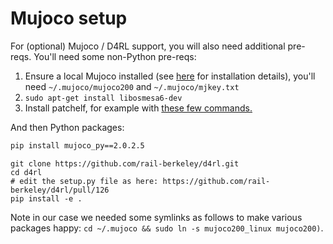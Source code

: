 # Mujoco setup


For (optional) Mujoco / D4RL support, you will also need additional pre-reqs. You'll need some non-Python pre-reqs:

1. Ensure a local Mujoco installed (see
[here](https://github.com/openai/mujoco-py#install-mujoco) for installation details), you'll need `~/.mujoco/mujoco200` and `~/.mujoco/mjkey.txt`
2. `sudo apt-get install libosmesa6-dev`
3. Install patchelf, for example with [these few commands.](https://github.com/openai/mujoco-py/issues/147#issuecomment-361417560)

And then Python packages:

```bash
pip install mujoco_py==2.0.2.5
```

```
git clone https://github.com/rail-berkeley/d4rl.git
cd d4rl
# edit the setup.py file as here: https://github.com/rail-berkeley/d4rl/pull/126
pip install -e .
```
Note in our case we needed some symlinks as follows to make various packages happy: `cd ~/.mujoco && sudo ln -s mujoco200_linux mujoco200)`.
